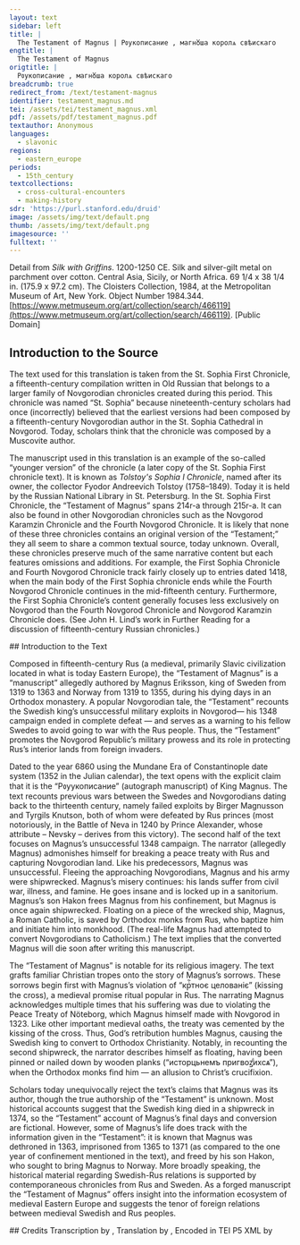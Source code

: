 ```yaml
---
layout: text
sidebar: left
title: |
  The Testament of Magnus | Рᲂукописание , магнᲈша королѧ свѣискаго
engtitle: |
  The Testament of Magnus
origtitle: |
  Рᲂукописание , магнᲈша королѧ свѣискаго
breadcrumb: true
redirect_from: /text/testament-magnus
identifier: testament_magnus.md
tei: /assets/tei/testament_magnus.xml
pdf: /assets/pdf/testament_magnus.pdf
textauthor: Anonymous
languages:
  - slavonic
regions:
  - eastern_europe
periods:
  - 15th_century
textcollections:
  - cross-cultural-encounters
  - making-history
sdr: 'https://purl.stanford.edu/druid'
image: /assets/img/text/default.png
thumb: /assets/img/text/default.png
imagesource: ''
fulltext: ''
---
```

 Detail from _Silk with Griffins_. 1200-1250 CE. Silk and silver-gilt metal on parchment over cotton. Central Asia, Sicily, or North Africa. 69 1/4 x 38 1/4 in. (175.9 x 97.2 cm). The Cloisters Collection, 1984, at the Metropolitan Museum of Art, New York. Object Number 1984.344. [https://www.metmuseum.org/art/collection/search/466119](https://www.metmuseum.org/art/collection/search/466119). [Public Domain]


 
## Introduction to the Source 
<p>The text used for this translation is taken from the St. Sophia First Chronicle, a fifteenth-century compilation written in Old Russian that belongs to a larger family of Novgorodian chronicles created during this period. This chronicle was named “St. Sophia” because nineteenth-century scholars had once (incorrectly) believed that the earliest versions had been composed by a fifteenth-century Novgorodian author in the St. Sophia Cathedral in Novgorod. Today, scholars think that the chronicle was composed by a Muscovite author.</p> <p>The manuscript used in this translation is an example of the so-called “younger version” of the chronicle (a later copy of the St. Sophia First chronicle text). It is known as <em>Tolstoy's Sophia I Chronicle</em>, named after its owner, the collector Fyodor Andreevich Tolstoy (1758–1849). Today it is held by the Russian National Library in St. Petersburg. In the St. Sophia First Chronicle, the “Testament of Magnus” spans 214r-a through 215r-a. It can also be found in other Novgorodian chronicles such as the Novgorod Karamzin Chronicle and the Fourth Novgorod Chronicle. It is likely that none of these three chronicles contains an original version of the “Testament;” they all seem to share a common textual source, today unknown. Overall, these chronicles preserve much of the same narrative content but each features omissions and additions. For example, the First Sophia Chronicle and Fourth Novgorod Chronicle track fairly closely up to entries dated 1418, when the main body of the First Sophia chronicle ends while the Fourth Novgorod Chronicle continues in the mid-fifteenth century. Furthermore, the First Sophia Chronicle’s content generally focuses less exclusively on Novgorod than the Fourth Novgorod Chronicle and Novgorod Karamzin Chronicle does. (See John H. Lind’s work in Further Reading for a discussion of fifteenth-century Russian chronicles.)</p>
## Introduction to the Text 
<p>Composed in fifteenth-century Rus (a medieval, primarily Slavic civilization located in what is today Eastern Europe), the “Testament of Magnus” is a “manuscript” allegedly authored by Magnus Eriksson, king of Sweden from 1319 to 1363 and Norway from 1319 to 1355, during his dying days in an Orthodox monastery. A popular Novgorodian tale, the “Testament” recounts the Swedish king’s unsuccessful military exploits in Novgorod— his 1348 campaign ended in complete defeat — and serves as a warning to his fellow Swedes to avoid going to war with the Rus people. Thus, the “Testament” promotes the Novgorod Republic’s military prowess and its role in protecting Rus’s interior lands from foreign invaders. </p> <p>Dated to the year 6860 using the Mundane Era of Constantinople date system (1352 in the Julian calendar), the text opens with the explicit claim that it is the “Рᲂуукописание” (autograph manuscript) of King Magnus. The text recounts previous wars between the Swedes and Novgorodians dating back to the thirteenth century, namely failed exploits by Birger Magnusson and Tyrgils Knutson, both of whom were defeated by Rus princes (most notoriously, in the Battle of Neva in 1240 by Prince Alexander, whose attribute – Nevsky – derives from this victory). The second half of the text focuses on Magnus’s unsuccessful 1348 campaign. The narrator (allegedly Magnus) admonishes himself for breaking a peace treaty with Rus and capturing Novgorodian land. Like his predecessors, Magnus was unsuccessful. Fleeing the approaching Novgorodians, Magnus and his army were shipwrecked. Magnus’s misery continues: his lands suffer from civil war, illness, and famine. He goes insane and is locked up in a sanitorium. Magnus’s son Hakon frees Magnus from his confinement, but Magnus is once again shipwrecked. Floating on a piece of the wrecked ship, Magnus, a Roman Catholic, is saved by Orthodox monks from Rus, who baptize him and initiate him into monkhood. (The real-life Magnus had attempted to convert Novgorodians to Catholicism.) The text implies that the converted Magnus will die soon after writing this manuscript.</p> <p>The “Testament of Magnus” is notable for its religious imagery. The text grafts familiar Christian tropes onto the story of Magnus’s sorrows. These sorrows begin first with Magnus’s violation of “крⷭ҇тноє целованіє” (kissing the cross), a medieval promise ritual popular in Rus. The narrating Magnus acknowledges multiple times that his suffering was due to violating the Peace Treaty of Nöteborg, which Magnus himself made with Novgorod in 1323. Like other important medieval oaths, the treaty was cemented by the kissing of the cross. Thus, God’s retribution humbles Magnus, causing the Swedish king to convert to Orthodox Christianity. Notably, in recounting the second shipwreck, the narrator describes himself as floating, having been pinned or nailed down by wooden planks (“исторцьнемъ пригвоꙁⷣихсѧ”), when the Orthodox monks find him — an allusion to Christ’s crucifixion.</p> <p>Scholars today unequivocally reject the text’s claims that Magnus was its author, though the true authorship of the “Testament” is unknown. Most historical accounts suggest that the Swedish king died in a shipwreck in 1374, so the “Testament” account of Magnus’s final days and conversion are fictional. However, some of Magnus’s life does track with the information given in the “Testament”: it is known that Magnus was dethroned in 1363, imprisoned from 1365 to 1371 (as compared to the one year of confinement mentioned in the text), and freed by his son Hakon, who sought to bring Magnus to Norway. More broadly speaking, the historical material regarding Swedish-Rus relations is supported by contemporaneous chronicles from Rus and Sweden. As a forged manuscript the “Testament of Magnus” offers insight into the information ecosystem of medieval Eastern Europe and suggests the tenor of foreign relations between medieval Swedish and Rus peoples.</p>
## Credits
Transcription by , Translation by , Encoded in TEI P5 XML by
